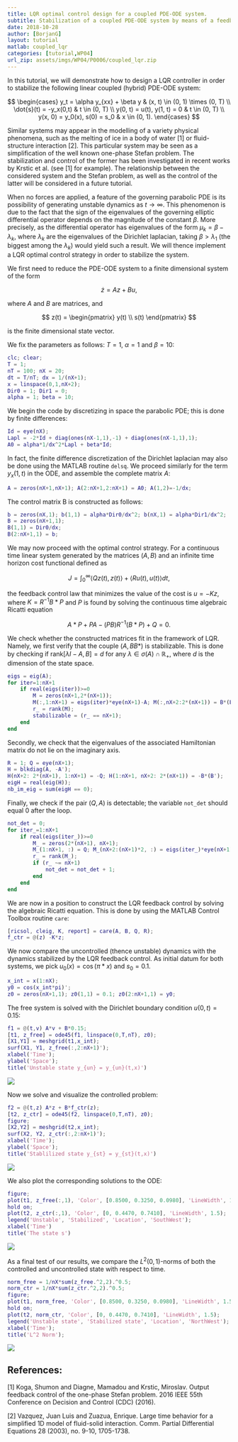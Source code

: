 ```yaml
---
title: LQR optimal control design for a coupled PDE-ODE system.
subtitle: Stabilization of a coupled PDE-ODE system by means of a feedback LQR control.
date: 2018-10-28
author: [BorjanG]
layout: tutorial
matlab: coupled_lqr
categories: [tutorial,WP04]
url_zip: assets/imgs/WP04/P0006/coupled_lqr.zip
---
```


In this tutorial, we will demonstrate how to design a LQR controller in order to stabilize the following linear coupled (hybrid) PDE-ODE system:


$$   \begin{cases}       y_t = \alpha y_{xx} + \beta y & (x, t) \in (0, 1) \times (0, T) \\       \dot{s}(t) = -y_x(0,t) & t \in (0, T) \\       y(0, t) = u(t), y(1, t) = 0 & t \in (0, T) \\       y(x, 0) = y_0(x), s(0) = s_0 & x \in (0, 1).   \end{cases} $$


Similar systems may appear in the modelling of a variety physical phenomena, such as the melting of ice in a body of water [1] or fluid-structure interaction [2]. This particular system may be seen as a simplification of the well known one-phase Stefan problem. The stabilization and control of the former has been investigated in recent works by Krstic et al. (see [1] for example). The relationship between the considered system and the Stefan problem, as well as the control of the latter will be considered in a future tutorial.


When no forces are applied, a feature of the governing parabolic PDE is its possibility of generating unstable dynamics as $t \rightarrow \infty$. This phenomenon is due to the fact that the sign of the eigenvalues of the governing elliptic differential operator depends on the magnitude of the constant $\beta$. More precisely, as the differential operator has eigenvalues of the form $\mu_k = \beta - \lambda_k$, where $\lambda_k$ are the eigenvalues of the Dirichlet laplacian, taking $\beta > \lambda_1$ (the biggest among the $\lambda_k$) would yield such a result. We will thence implement a LQR optimal control strategy in order to stabilize the system.


We first need to reduce the PDE-ODE system  to a finite dimensional system of the form


$$ \dot{z} = Az + Bu,$$


where $A$ and $B$ are matrices, and


$$ z(t) = \begin{pmatrix} y(t) \\ s(t) \end{pmatrix} $$


is the finite dimensional state vector.


We fix the parameters as follows: $T=1$, $\alpha=1$ and $\beta = 10$:

```matlab
clc; clear;
T = 1;
nT = 100; nX = 20;
dt = T/nT; dx = 1/(nX+1);
x = linspace(0,1,nX+2);
Dir0 = 1; Dir1 = 0;
alpha = 1; beta = 10;
```


We begin the code by discretizing in space the parabolic PDE; this is done by finite differences:

```matlab
Id = eye(nX);
Lapl = -2*Id + diag(ones(nX-1,1),-1) + diag(ones(nX-1,1),1);
A0 = alpha*1/dx^2*Lapl + beta*Id;
```


In fact, the finite difference discretization of the Dirichlet laplacian may also be done using the MATLAB routine `delsq`. We proceed similarly for the term $y_x(1,t)$ in the ODE, and assemble the complete matrix $A$:

```matlab
A = zeros(nX+1,nX+1); A(2:nX+1,2:nX+1) = A0; A(1,2)=-1/dx;
```


The control matrix B is constructed as follows:

```matlab
b = zeros(nX,1); b(1,1) = alpha*Dir0/dx^2; b(nX,1) = alpha*Dir1/dx^2;
B = zeros(nX+1,1);
B(1,1) = Dir0/dx;
B(2:nX+1,1) = b;
```


We may now proceed with the optimal control strategy. For a continuous time linear system generated by the matrices $(A,B)$ and an infinite time horizon cost functional defined as


$$   J = \int_0^\infty \langle Q z(t), z(t) \rangle + \langle R u(t), u(t)   \rangle dt, $$


the feedback control law that minimizes the value of the cost is $u = -Kz$, where $K = R^{-1}B*P$ and $P$ is found by solving the continuous time algebraic Ricatti equation


$$ A*P+PA-(PB)R^{{-1}}(B*P)+Q=0.$$


We check whether the constructed matrices fit in the framework of LQR. Namely, we first verify that the couple $(A, BB*)$ is stabilizable. This is done by checking if $\text{rank}[\lambda I - A, B] = d$ for any $\lambda \in \sigma(A)\cap \mathbb{R}_+$, where $d$ is the dimension of the state space.

```matlab
eigs = eig(A);
for iter=1:nX+1
    if real(eigs(iter))>=0
        M = zeros(nX+1,2*(nX+1));
        M(:,1:nX+1) = eigs(iter)*eye(nX+1)-A; M(:,nX+2:2*(nX+1)) = B*(B');
        r_ = rank(M);
        stabilizable = (r_ == nX+1);
    end
end
```


Secondly, we check that the eigenvalues of the associated Hamiltonian matrix do not lie on the imaginary axis.

```matlab
R = 1; Q = eye(nX+1);
H = blkdiag(A, -A');
H(nX+2: 2*(nX+1), 1:nX+1) = -Q; H(1:nX+1, nX+2: 2*(nX+1)) = -B*(B');
eigH = real(eig(H));
nb_im_eig = sum(eigH == 0);
```


Finally, we check if the pair $(Q, A)$ is detectable; the variable `not_det` should equal $0$ after the loop.

```matlab
not_det = 0;
for iter_=1:nX+1
    if real(eigs(iter_))>=0
        M_ = zeros(2*(nX+1), nX+1);
        M_(1:nX+1, :) = Q; M_(nX+2:(nX+1)*2, :) = eigs(iter_)*eye(nX+1)-A;
        r_ = rank(M_);
        if (r_ ~= nX+1)
            not_det = not_det + 1;
        end
    end
end
```


We are now in a position to construct the LQR feedback control by solving the algebraic Ricatti equation. This is done by using the MATLAB Control Toolbox routine `care`:

```matlab
[ricsol, cleig, K, report] = care(A, B, Q, R);
f_ctr = @(z) -K*z;
```


We now compare the uncontrolled (thence unstable) dynamics with the dynamics stabilized by the LQR feedback control. As initial datum for both systems, we pick $u_0(x) = \cos(\pi*x)$ and $s_0 = 0.1$.

```matlab
x_int = x(1:nX);
y0 = cos(x_int*pi)';
z0 = zeros(nX+1,1); z0(1,1) = 0.1; z0(2:nX+1,1) = y0;
```


The free system is solved with the Dirichlet boundary condition $u(0,t) = 0.15$:

```matlab
f1 = @(t,v) A*v + B*0.15;
[t1, z_free] = ode45(f1, linspace(0,T,nT), z0);
[X1,Y1] = meshgrid(t1,x_int);
surf(X1, Y1, z_free(:,2:nX+1)');
xlabel('Time');
ylabel('Space');
title('Unstable state y_{un} = y_{un}(t,x)')
```


![]({{site.url}}{{site.baseurl}}/assets/imgs/WP04/P0006/copiaRM_01.png)

Now we solve and visualize the controlled problem:

```matlab
f2 = @(t,z) A*z + B*f_ctr(z);
[t2, z_ctr] = ode45(f2, linspace(0,T,nT), z0);
figure;
[X2,Y2] = meshgrid(t2,x_int);
surf(X2, Y2, z_ctr(:,2:nX+1)');
xlabel('Time');
ylabel('Space');
title('Stablilized state y_{st} = y_{st}(t,x)')
```


![]({{site.url}}{{site.baseurl}}/assets/imgs/WP04/P0006/copiaRM_02.png)

We also plot the corresponding solutions to the ODE:

```matlab
figure;
plot(t1, z_free(:,1), 'Color', [0.8500, 0.3250, 0.0980], 'LineWidth', 1.5);
hold on;
plot(t2, z_ctr(:,1), 'Color', [0, 0.4470, 0.7410], 'LineWidth', 1.5);
legend('Unstable', 'Stabilized', 'Location', 'SouthWest');
xlabel('Time')
title('The state s')
```


![]({{site.url}}{{site.baseurl}}/assets/imgs/WP04/P0006/copiaRM_03.png)

As a final test of our results, we compare the $L^2(0,1)$-norms of both the controlled and uncontrolled state with respect to time.

```matlab
norm_free = 1/nX*sum(z_free.^2,2).^0.5;
norm_ctr = 1/nX*sum(z_ctr.^2,2).^0.5;
figure;
plot(t1, norm_free, 'Color', [0.8500, 0.3250, 0.0980], 'LineWidth', 1.5);
hold on;
plot(t2, norm_ctr, 'Color', [0, 0.4470, 0.7410], 'LineWidth', 1.5);
legend('Unstable state', 'Stabilized state', 'Location', 'NorthWest');
xlabel('Time');
title('L^2 Norm');
```


![]({{site.url}}{{site.baseurl}}/assets/imgs/WP04/P0006/copiaRM_04.png)


## References:


[1] Koga, Shumon and Diagne, Mamadou and Krstic, Miroslav. Output feedback control of the one-phase Stefan problem. 2016 IEEE 55th Conference on Decision and Control (CDC) (2016).


[2] Vazquez, Juan Luis and Zuazua, Enrique. Large time behavior for a simplified 1D model of fluid-solid interaction. Comm. Partial Differential Equations 28 (2003), no. 9-10, 1705-1738.


